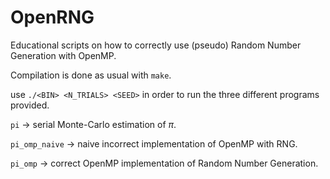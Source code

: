 # OpenRNG
Educational scripts on how to correctly use (pseudo) Random Number Generation with OpenMP.

Compilation is done as usual with `make`.

use `./<BIN> <N_TRIALS> <SEED>` in order to run the three different programs provided.

`pi` $\rightarrow$ serial Monte-Carlo estimation of $\pi$.

`pi_omp_naive` $\rightarrow$ naive incorrect implementation of OpenMP with RNG.

`pi_omp` $\rightarrow$ correct OpenMP implementation of Random Number Generation.
